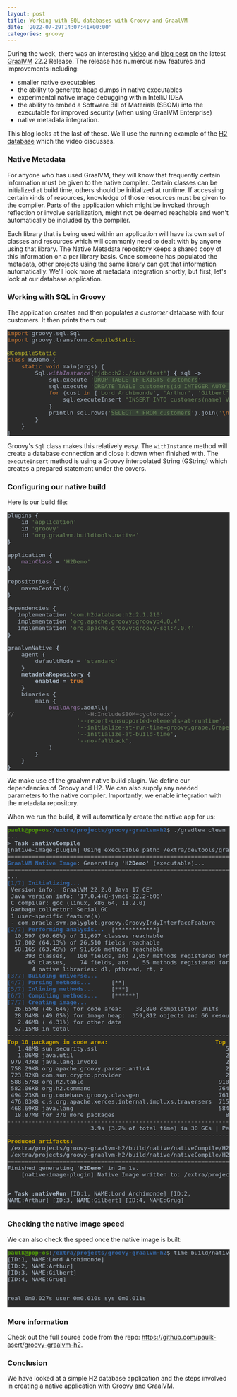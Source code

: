 ```yaml
---
layout: post
title: Working with SQL databases with Groovy and GraalVM
date: '2022-07-29T14:07:41+00:00'
categories: groovy
---
```

<p>During the week, there was an interesting <a href="https://www.youtube.com/watch?v=rpZJz4qbhCU" target="_blank">video</a> and <a href="https://medium.com/graalvm/graalvm-22-2-smaller-jdk-size-improved-memory-usage-better-library-support-and-more-cb34b5b68ec0" target="_blank">blog post</a> on the latest <a href="https://www.graalvm.org/" target="_blank">GraalVM</a> 22.2 Release. The release has numerous new features and improvements including:</p><ul><li>smaller native executables</li><li>the ability to generate heap dumps in native executables</li><li>experimental native image debugging within IntelliJ IDEA</li><li>the ability to embed a Software Bill of Materials (SBOM) into the executable for improved security (when using GraalVM Enterprise)</li><li>native metadata integration.</li></ul><p>This blog looks at the last of these. We'll use the running example of the <a href="https://www.h2database.com/html/main.html" target="_blank">H2 database</a> which the video discusses.<br></p>
<h3>Native Metadata</h3>
<p>For anyone who has used GraalVM, they will know that frequently certain information must be given to the native compiler. Certain classes can be initialized at build time, others should be initialized at runtime. If accessing certain kinds of resources, knowledge of those resources must be given to the compiler. Parts of the application which might be invoked through reflection or involve serialization, might not be deemed reachable and won't automatically be included by the compiler.</p><p>Each library that is being used within an application will have its own set of classes and resources which will commonly need to dealt with by anyone using that library. The Native Metadata repository keeps a shared copy of this information on a per library basis. Once someone has populated the metadata, other projects using the same library can get that information automatically. We'll look more at metadata integration shortly, but first, let's look at our database application.</p>
<h3>Working with SQL in Groovy</h3>
<p>The application creates and then populates a <i>customer</i> database with four customers. It then prints them out:<br></p><pre style="background-color:#2b2b2b;color:#a9b7c6;font-family:'JetBrains Mono',monospace;font-size:9.8pt;"><span style="color:#cc7832;">import </span>groovy.sql.Sql<br><span style="color:#cc7832;">import </span>groovy.transform.<span style="color:#bbb529;">CompileStatic<br></span><span style="color:#bbb529;"><br></span><span style="color:#bbb529;">@CompileStatic<br></span><span style="color:#cc7832;">class </span>H2Demo {<br>    <span style="color:#cc7832;">static void </span>main(args) {<br>        Sql.<span style="color:#9876aa;font-style:italic;">withInstance</span>(<span style="color:#6a8759;">'jdbc:h2:./data/test'</span>) <span style="font-weight:bold;">{ </span>sql <span style="font-weight:bold;">-&gt;<br></span><span style="font-weight:bold;">            </span>sql.execute <span style="color:#6a8759;">'</span><span style="color:#6a8759;background-color:#364135;">DROP TABLE IF EXISTS customers</span><span style="color:#6a8759;">'<br></span><span style="color:#6a8759;">            </span>sql.execute <span style="color:#6a8759;">'</span><span style="color:#6a8759;background-color:#364135;">CREATE TABLE customers(id INTEGER AUTO_INCREMENT, name VARCHAR)</span><span style="color:#6a8759;">'<br></span><span style="color:#6a8759;">            </span><span style="color:#cc7832;">for </span>(cust <span style="color:#cc7832;">in </span>[<span style="color:#6a8759;">'Lord Archimonde'</span>, <span style="color:#6a8759;">'Arthur'</span>, <span style="color:#6a8759;">'Gilbert'</span>, <span style="color:#6a8759;">'Grug'</span>]) {<br>                sql.executeInsert <span style="color:#6a8759;">"INSERT INTO customers(name) VALUES </span>$cust<span style="color:#6a8759;">"<br></span><span style="color:#6a8759;">            </span>}<br>            println sql.rows(<span style="color:#6a8759;">'</span><span style="color:#6a8759;background-color:#364135;">SELECT * FROM customers</span><span style="color:#6a8759;">'</span>).join(<span style="color:#6a8759;">'</span><span style="color:#cc7832;">\n</span><span style="color:#6a8759;">'</span>)<br>        <span style="font-weight:bold;">}<br></span><span style="font-weight:bold;">    </span>}<br>}<br></pre>
<p>Groovy's <code>Sql</code> class makes this relatively easy. The <code>withInstance</code> method will create a database connection and close it down when finished with. The <code>executeInsert</code> method is using a Groovy interpolated String (GString) which creates a prepared statement under the covers.</p>
<h3>Configuring our native build</h3>
<p>Here is our build file:<br></p><pre style="background-color:#2b2b2b;color:#a9b7c6;font-family:'JetBrains Mono',monospace;font-size:9.8pt;">plugins <span style="font-weight:bold;">{<br></span><span style="font-weight:bold;">    </span>id <span style="color:#6a8759;">'application'<br></span><span style="color:#6a8759;">    </span>id <span style="color:#6a8759;">'groovy'<br></span><span style="color:#6a8759;">    </span>id <span style="color:#6a8759;">'org.graalvm.buildtools.native'<br></span><span style="font-weight:bold;">}<br></span><span style="font-weight:bold;"><br></span>application <span style="font-weight:bold;">{<br></span><span style="font-weight:bold;">    </span><span style="color:#9876aa;">mainClass </span>= <span style="color:#6a8759;">'H2Demo'<br></span><span style="font-weight:bold;">}<br></span><span style="font-weight:bold;"><br></span>repositories <span style="font-weight:bold;">{<br></span><span style="font-weight:bold;">    </span>mavenCentral()<br><span style="font-weight:bold;">}<br></span><span style="font-weight:bold;"><br></span>dependencies <span style="font-weight:bold;">{<br></span><span style="font-weight:bold;">   </span>implementation <span style="color:#6a8759;">'com.h2database:h2:2.1.210'<br></span><span style="color:#6a8759;">   </span>implementation <span style="color:#6a8759;">'org.apache.groovy:groovy:4.0.4'<br></span><span style="color:#6a8759;">   </span>implementation <span style="color:#6a8759;">'org.apache.groovy:groovy-sql:4.0.4'<br></span><span style="font-weight:bold;">}<br></span><span style="font-weight:bold;"><br></span>graalvmNative <span style="font-weight:bold;">{<br></span><span style="font-weight:bold;">    </span>agent <span style="font-weight:bold;">{<br></span><span style="font-weight:bold;">        </span>defaultMode = <span style="color:#6a8759;">'standard'<br></span><span style="color:#6a8759;">    </span><span style="font-weight:bold;">}<br></span><span style="font-weight:bold;">    </span><b>metadataRepository {<br>        enabled = <span style="color:#cc7832;">true<br></span><span style="color:#cc7832;">    </span>}<br></b><span style="font-weight:bold;">    </span>binaries <span style="font-weight:bold;">{<br></span><span style="font-weight:bold;">        </span>main <span style="font-weight:bold;">{<br></span><span style="font-weight:bold;">            </span><span style="color:#9876aa;">buildArgs</span>.addAll(<br><span style="color:#808080;">//                    '-H:IncludeSBOM=cyclonedx',<br></span><span style="color:#808080;">                    </span><span style="color:#6a8759;">'--report-unsupported-elements-at-runtime'</span>,<br>                    <span style="color:#6a8759;">'--initialize-at-run-time=groovy.grape.GrapeIvy,org.h2.store.fs.niomem.FileNioMemData'</span>,<br>                    <span style="color:#6a8759;">'--initialize-at-build-time'</span>,<br>                    <span style="color:#6a8759;">'--no-fallback'</span>,<br>            )<br>        <span style="font-weight:bold;">}<br></span><span style="font-weight:bold;">    }<br></span><span style="font-weight:bold;">}<br></span></pre><p>We make use of the graalvm native build plugin. We define our dependencies of Groovy and H2. We can also supply any needed parameters to the native compiler. Importantly, we enable integration with the metadata repository.</p><p>When we run the build, it will automatically create the native app for us:<br></p>
<pre style="background-color:#2b2b2b;color:#a9b7c6;font-family:'JetBrains Mono',monospace;font-size:9.8pt;"><span style="color:#4E9A06"><b>paulk@pop-os</b></span>:<span style="color:#3465A4"><b>/extra/projects/groovy-graalvm-h2</b></span>$ ./gradlew clean nativeRun
...
<b>&gt; Task :nativeCompile</b>
[native-image-plugin] Using executable path: /extra/devtools/graalvm-ce-java17-22.2.0/bin/native-image
<span style="color:#A1A1A1">========================================================================================================================</span>
<span style="color:#3465A4"><b>GraalVM Native Image</b></span>: Generating '<b>H2Demo</b>' (executable)...
<span style="color:#A1A1A1">========================================================================================================================</span>
...
<span style="color:#3465A4">[1/7] </span><span style="color:#3465A4"><b>Initializing</b></span><span style="color:#3465A4"><b>...</b></span>                                                                                    (5.3s @ 0.26GB)
 Version info: 'GraalVM 22.2.0 Java 17 CE'
 Java version info: '17.0.4+8-jvmci-22.2-b06'
 C compiler: gcc (linux, x86_64, 11.2.0)
 Garbage collector: Serial GC
 1 user-specific feature(s)
 - com.oracle.svm.polyglot.groovy.GroovyIndyInterfaceFeature
<span style="color:#3465A4">[2/7] </span><span style="color:#3465A4"><b>Performing analysis</b></span><span style="color:#3465A4"><b>...</b></span>  [************]                                                            (51.7s @ 1.82GB)
  10,597 (90.60%) of 11,697 classes reachable
  17,002 (64.13%) of 26,510 fields reachable
  58,165 (63.45%) of 91,666 methods reachable
     393 classes,   100 fields, and 2,057 methods registered for reflection
      65 classes,    74 fields, and    55 methods registered for JNI access
       4 native libraries: dl, pthread, rt, z
<span style="color:#3465A4">[3/7] </span><span style="color:#3465A4"><b>Building universe</b></span><span style="color:#3465A4"><b>...</b></span>                                                                               (8.0s @ 4.02GB)
<span style="color:#3465A4">[4/7] </span><span style="color:#3465A4"><b>Parsing methods</b></span><span style="color:#3465A4"><b>...</b></span>      [**]                                                                       (4.8s @ 3.85GB)
<span style="color:#3465A4">[5/7] </span><span style="color:#3465A4"><b>Inlining methods</b></span><span style="color:#3465A4"><b>...</b></span>     [***]                                                                      (3.0s @ 1.72GB)
<span style="color:#3465A4">[6/7] </span><span style="color:#3465A4"><b>Compiling methods</b></span><span style="color:#3465A4"><b>...</b></span>    [******]                                                                  (38.0s @ 3.63GB)
<span style="color:#3465A4">[7/7] </span><span style="color:#3465A4"><b>Creating image</b></span><span style="color:#3465A4"><b>...</b></span>                                                                                  (5.9s @ 1.70GB)
  26.65MB (46.64%) for code area:    38,890 compilation units
  28.04MB (49.05%) for image heap:  359,812 objects and 66 resources
   2.46MB ( 4.31%) for other data
  57.15MB in total
<span style="color:#A1A1A1">------------------------------------------------------------------------------------------------------------------------</span>
<span style="color:#C4A000"><b>Top 10 packages in code area:                               Top 10 object types in image heap:</b></span>
   1.48MB sun.security.ssl                                     5.85MB byte[] for code metadata
   1.06MB java.util                                            2.82MB java.lang.String
 979.43KB java.lang.invoke                                     2.78MB java.lang.Class
 758.29KB org.apache.groovy.parser.antlr4                      2.47MB byte[] for general heap data
 723.92KB com.sun.crypto.provider                              2.04MB byte[] for java.lang.String
 588.57KB org.h2.table                                       910.68KB com.oracle.svm.core.hub.DynamicHubCompanion
 582.06KB org.h2.command                                     764.95KB java.util.HashMap$Node
 494.23KB org.codehaus.groovy.classgen                       761.53KB java.lang.Object[]
 476.03KB c.s.org.apache.xerces.internal.impl.xs.traversers  715.65KB byte[] for embedded resources
 468.69KB java.lang                                          584.75KB java.util.HashMap$Node[]
  18.87MB for 370 more packages                                8.28MB for 2535 more object types
<span style="color:#A1A1A1">------------------------------------------------------------------------------------------------------------------------</span>
                        3.9s (3.2% of total time) in 30 GCs | Peak RSS: 6.22GB | CPU load: 6.48
<span style="color:#A1A1A1">------------------------------------------------------------------------------------------------------------------------</span>
<span style="color:#C4A000"><b>Produced artifacts:</b></span>
 /extra/projects/groovy-graalvm-h2/build/native/nativeCompile/H2Demo<span style="color:#A1A1A1"> (executable)</span>
 /extra/projects/groovy-graalvm-h2/build/native/nativeCompile/H2Demo.build_artifacts.txt<span style="color:#A1A1A1"> (txt)</span>
<span style="color:#A1A1A1">========================================================================================================================</span>
Finished generating '<b>H2Demo</b>' in 2m 1s.
    [native-image-plugin] Native Image written to: /extra/projects/groovy-graalvm-h2/build/native/nativeCompile

<b>&gt; Task :nativeRun</b>
[ID:1, NAME:Lord Archimonde]
[ID:2, NAME:Arthur]
[ID:3, NAME:Gilbert]
[ID:4, NAME:Grug]
</pre>
<h3>Checking the native image speed</h3>
<p>We can also check the speed once the native image is built:<br></p>
<pre style="background-color:#2b2b2b;color:#a9b7c6;font-family:'JetBrains Mono',monospace;font-size:9.8pt;"><span style="color:#4E9A06"><b>paulk@pop-os</b></span>:<span style="color:#3465A4"><b>/extra/projects/groovy-graalvm-h2</b></span>$ time build/native/nativeCompile/H2Demo
[ID:1, NAME:Lord Archimonde]
[ID:2, NAME:Arthur]
[ID:3, NAME:Gilbert]
[ID:4, NAME:Grug]

real	0m0.027s
user	0m0.010s
sys	0m0.011s</pre>
<h3>More information</h3><p>Check out the full source code from the repo:&nbsp;<a href="https://github.com/paulk-asert/groovy-graalvm-h2" target="_blank">https://github.com/paulk-asert/groovy-graalvm-h2</a>.</p><h3>Conclusion</h3>
<p>We have looked at a simple H2 database application and the steps involved in creating a native application with Groovy and GraalVM.</p>
